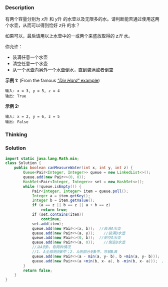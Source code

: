 ### Description

有两个容量分别为 *x*升 和 *y*升 的水壶以及无限多的水。请判断能否通过使用这两个水壶，从而可以得到恰好 *z*升 的水？

如果可以，最后请用以上水壶中的一或两个来盛放取得的 *z升* 水。

你允许：

- 装满任意一个水壶
- 清空任意一个水壶
- 从一个水壶向另外一个水壶倒水，直到装满或者倒空

**示例 1:** (From the famous [*"Die Hard"* example](https://www.youtube.com/watch?v=BVtQNK_ZUJg))

```
输入: x = 3, y = 5, z = 4
输出: True
```

**示例 2:**

```
输入: x = 2, y = 6, z = 5
输出: False
```



### Thinking



### Solution
```java
import static java.lang.Math.min;
class Solution {
    public boolean canMeasureWater(int x, int y, int z) {
        Queue<Pair<Integer, Integer>> queue = new LinkedList<>();
        queue.add(new Pair<>(0, 0));
        HashSet<Pair<Integer, Integer>> set = new HashSet<>();
        while (!queue.isEmpty()) {
            Pair<Integer, Integer> item = queue.poll();
            Integer a = item.getKey();
            Integer b = item.getValue();
            if (a == z || b == z || a + b == z)
                return true;
            if (set.contains(item))
                continue;
            set.add(item);
            queue.add(new Pair<>(x, b));  //装满A水壶
            queue.add(new Pair<>(a, y));    //装满B水壶
            queue.add(new Pair<>(0, b));  //倒空A水壶
            queue.add(new Pair<>(a, 0));    //倒空B水壶
            //从A到B，有两种情况
            //1. A全部倒到B中；2. A倒部分到B中，导致B满
            queue.add(new Pair<>(a - min(a, y- b), b +min(a, y- b)));    
            queue.add(new Pair<>(a +min(b, x- a), b -min(b, x- a)));  //从B到A
        }
        return false;
    }
}
```

